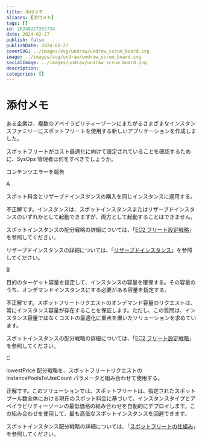 ```yaml
---
title: 添付メモ
aliases: [添付メモ]
tags: []
id: 20240227205734
date: 2024-02-27
publish: false
publishDate: 2024-02-27
coverSVG: ../images/svg/undraw/undraw_scrum_board.svg
image: ../images/svg/undraw/undraw_scrum_board.svg
socialImage: ../images/undraw/undraw_scrum_board.png
description:
categories: []
---
```




# 添付メモ

ある企業は、複数のアベイラビリティーゾーンにまたがるさまざまなインスタンスファミリーにスポットフリートを使用する新しいアプリケーションを作成しました。

スポットフリートがコスト最適化に向けて設定されていることを確認するために、SysOps 管理者は何をすべきでしょうか。

コンテンツエラーを報告

A

スポット料金とリザーブドインスタンスの購入を同じインスタンスに適用する。

不正解です。インスタンスは、スポットインスタンスまたはリザーブドインスタンスのいずれかとして起動できますが、両方として起動することはできません。

スポットインスタンスの配分戦略の詳細については、「[EC2 フリート設定戦略](https://docs.amazonaws.cn/en_us/AWSEC2/latest/UserGuide/ec2-fleet-configuration-strategies.html)」を参照してください。

リザーブドインスタンスの詳細については、「[リザーブドインスタンス](https://docs.aws.amazon.com/AWSEC2/latest/UserGuide/how-spot-fleet-works.html)」を参照してください。

B

目的のターゲット容量を指定して、インスタンスの容量を確保する。その容量のうち、オンデマンドインスタンスにする必要がある容量を指定する。

不正解です。スポットフリートリクエストのオンデマンド容量のリクエストは、常にインスタンス容量が存在することを保証します。ただし、この質問は、インスタンス容量ではなくコストの最適化に重点を置いたソリューションを求めています。

スポットインスタンスの配分戦略の詳細については、「[EC2 フリート設定戦略](https://docs.aws.amazon.com/AWSEC2/latest/UserGuide/how-spot-fleet-works.html)」を参照してください。

C

lowestPrice 配分戦略を、スポットフリートリクエストの InstancePoolsToUseCount パラメータと組み合わせて使用する。

正解です。このソリューションでは、スポットフリートは、指定されたスポットプール数全体における現在のスポット料金に基づいて、インスタンスタイプとアベイラビリティーゾーンの最低価格の組み合わせを自動的にデプロイします。この組み合わせを使用して、最も高価なスポットインスタンスを回避できます。

スポットインスタンス配分戦略の詳細については、「[スポットフリートの仕組み](https://docs.aws.amazon.com/AWSEC2/latest/UserGuide/how-spot-fleet-works.html)」を参照してください。
